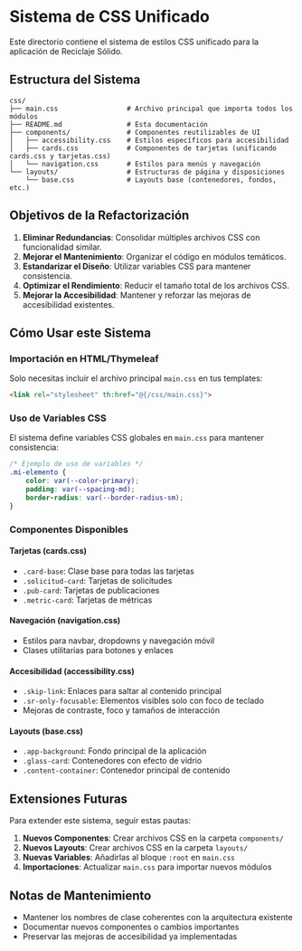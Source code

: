 # Sistema de CSS Unificado

Este directorio contiene el sistema de estilos CSS unificado para la aplicación de Reciclaje Sólido.

## Estructura del Sistema

```
css/
├── main.css                 # Archivo principal que importa todos los módulos
├── README.md                # Esta documentación
├── components/              # Componentes reutilizables de UI
│   ├── accessibility.css    # Estilos específicos para accesibilidad
│   ├── cards.css            # Componentes de tarjetas (unificando cards.css y tarjetas.css)
│   └── navigation.css       # Estilos para menús y navegación
└── layouts/                 # Estructuras de página y disposiciones
    └── base.css             # Layouts base (contenedores, fondos, etc.)
```

## Objetivos de la Refactorización

1. **Eliminar Redundancias**: Consolidar múltiples archivos CSS con funcionalidad similar.
2. **Mejorar el Mantenimiento**: Organizar el código en módulos temáticos.
3. **Estandarizar el Diseño**: Utilizar variables CSS para mantener consistencia.
4. **Optimizar el Rendimiento**: Reducir el tamaño total de los archivos CSS.
5. **Mejorar la Accesibilidad**: Mantener y reforzar las mejoras de accesibilidad existentes.

## Cómo Usar este Sistema

### Importación en HTML/Thymeleaf

Solo necesitas incluir el archivo principal `main.css` en tus templates:

```html
<link rel="stylesheet" th:href="@{/css/main.css}">
```

### Uso de Variables CSS

El sistema define variables CSS globales en `main.css` para mantener consistencia:

```css
/* Ejemplo de uso de variables */
.mi-elemento {
    color: var(--color-primary);
    padding: var(--spacing-md);
    border-radius: var(--border-radius-sm);
}
```

### Componentes Disponibles

#### Tarjetas (cards.css)

- `.card-base`: Clase base para todas las tarjetas
- `.solicitud-card`: Tarjetas de solicitudes
- `.pub-card`: Tarjetas de publicaciones
- `.metric-card`: Tarjetas de métricas

#### Navegación (navigation.css)

- Estilos para navbar, dropdowns y navegación móvil
- Clases utilitarias para botones y enlaces

#### Accesibilidad (accessibility.css)

- `.skip-link`: Enlaces para saltar al contenido principal
- `.sr-only-focusable`: Elementos visibles solo con foco de teclado
- Mejoras de contraste, foco y tamaños de interacción

#### Layouts (base.css)

- `.app-background`: Fondo principal de la aplicación
- `.glass-card`: Contenedores con efecto de vidrio
- `.content-container`: Contenedor principal de contenido

## Extensiones Futuras

Para extender este sistema, seguir estas pautas:

1. **Nuevos Componentes**: Crear archivos CSS en la carpeta `components/`
2. **Nuevos Layouts**: Crear archivos CSS en la carpeta `layouts/`
3. **Nuevas Variables**: Añadirlas al bloque `:root` en `main.css`
4. **Importaciones**: Actualizar `main.css` para importar nuevos módulos

## Notas de Mantenimiento

- Mantener los nombres de clase coherentes con la arquitectura existente
- Documentar nuevos componentes o cambios importantes
- Preservar las mejoras de accesibilidad ya implementadas
